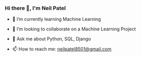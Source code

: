 
### Hi there 👋, I'm Neil Patel

- 🌱 I’m currently learning Machine Learning

- 👯 I’m looking to collaborate on a Machine Learning Project

- 💬 Ask me about Python, SQL, Django

- 📫 How to reach me: neilpatel8501@gmail.com

<!--

**neil8501/neil8501** is a ✨ _special_ ✨ repository because its `README.md` (this file) appears on your GitHub profile.

Here are some ideas to get you started:

- 🌱 I’m currently learning Machine Learning

- 👯 I’m looking to collaborate on a Machine Learning Project

- 💬 Ask me about Python, SQL, Django

- 📫 How to reach me: neilpatel8501@gmail.com

-->

